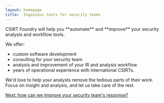 ```yaml
---
layout: homepage
title:  Ingenious tools for security teams
---
```


<p class="breakout" markdown="1">CSIRT Foundry will help you **automate** and **improve** your security analysis and workflow tools.</p>

We offer:

* custom software development
* consulting for your security team
* analysis and improvement of your IR and analysis workflow
* years of operational experience with international CSIRTs.

We'd love to help your analysts remove the tedious parts of their work.  Focus on insight and analysis, and let us take care of the rest.

<p><a href="/challenges/">Next: how can we improve your security team's response?</a></p>
